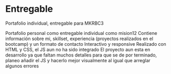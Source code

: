 # Entregable
Portafolio individual, entregable para MKRBC3

Portafolio personal como entregable individual como mision12
Contiene información sobre mi, skillset, experiencia (proyectos realizados en el bootcamp) y un formato de contacto
Interactivo y responsive
Realizado con HTML y CSS, el JS aun no ha sido integrado
El proyecto aun esta en desarrollo ya que faltan muchos detalles para que se de por terminado, planeo añadir el JS y hacerlo mejor visualmente al igual que arreglar algunos errores

